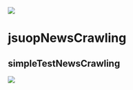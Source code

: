 <img src="https://capsule-render.vercel.app/api?type=waving&color=BDBDC8&height=150&section=header" />

# jsuopNewsCrawling
## simpleTestNewsCrawling

<img src="https://capsule-render.vercel.app/api?type=waving&color=BDBDC8&height=150&section=footer" />
